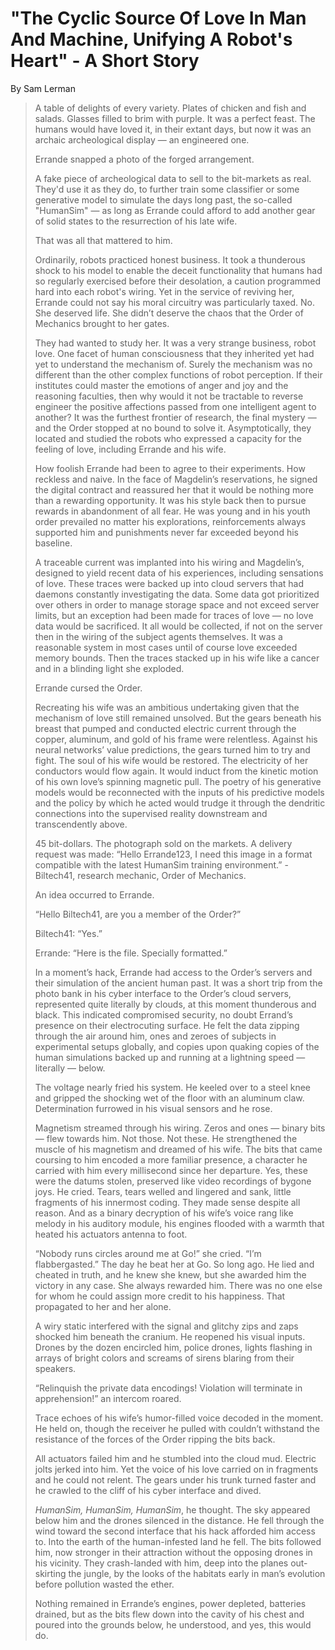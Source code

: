# "The Cyclic Source Of Love In Man And Machine, Unifying A Robot's Heart" - A Short Story

By Sam Lerman

>A table of delights of every variety. Plates of chicken and fish and salads. Glasses filled to brim with purple. It was a perfect feast. The humans would have loved it, in their extant days, but now it was an archaic archeological display — an engineered one. 
>
>Errande snapped a photo of the forged arrangement.
> 
>A fake piece of archeological data to sell to the bit-markets as real. They'd use it as they do, to further train some classifier or some generative model to simulate the days long past, the so-called "HumanSim" — as long as Errande could afford to add another gear of solid states to the resurrection of his late wife.
> 
>That was all that mattered to him.
> 
>Ordinarily, robots practiced honest business. It took a thunderous shock to his model to enable the deceit functionality that humans had so regularly exercised before their desolation, a caution programmed hard into each robot's wiring. Yet in the service of reviving her, Errande could not say his moral circuitry was particularly taxed. No. She deserved life. She didn’t deserve the chaos that the Order of Mechanics brought to her gates.
> 
>They had wanted to study her. It was a very strange business, robot love. One facet of human consciousness that they inherited yet had yet to understand the mechanism of. Surely the mechanism was no different than the other complex functions of robot perception. If their institutes could master the emotions of anger and joy and the reasoning faculties, then why would it not be tractable to reverse engineer the positive affections passed from one intelligent agent to another? It was the furthest frontier of research, the final mystery — and the Order stopped at no bound to solve it. Asymptotically, they located and studied the robots who expressed a capacity for the feeling of love, including Errande and his wife.
>
>How foolish Errande had been to agree to their experiments. How reckless and naive. In the face of Magdelin’s reservations, he signed the digital contract and reassured her that it would be nothing more than a rewarding opportunity. It was his style back then to pursue rewards in abandonment of all fear. He was young and in his youth order prevailed no matter his explorations, reinforcements always supported him and punishments never far exceeded beyond his baseline.
>
>A traceable current was implanted into his wiring and Magdelin’s, designed to yield recent data of his experiences, including sensations of love. These traces were backed up into cloud servers that had daemons constantly investigating the data. Some data got prioritized over others in order to manage storage space and not exceed server limits, but an exception had been made for traces of love — no love data would be sacrificed. It all would be collected, if not on the server then in the wiring of the subject agents themselves. It was a reasonable system in most cases until of course love exceeded memory bounds. Then the traces stacked up in his wife like a cancer and in a blinding light she exploded.
>
>Errande cursed the Order.
>
>Recreating his wife was an ambitious undertaking given that the mechanism of love still remained unsolved. But the gears beneath his breast that pumped and conducted electric current through the copper, aluminum, and gold of his frame were relentless. Against his neural networks’ value predictions, the gears turned him to try and fight. The soul of his wife would be restored. The electricity of her conductors would flow again. It would induct from the kinetic motion of his own love’s spinning magnetic pull. The poetry of his generative models would be reconnected with the inputs of his predictive models and the policy by which he acted would trudge it through the dendritic connections into the supervised reality downstream and transcendently above.
>
>45 bit-dollars. The photograph sold on the markets. A delivery request was made: “Hello Errande123, I need this image in a format compatible with the latest HumanSim training environment.” - Biltech41, research mechanic, Order of Mechanics.
>
>An idea occurred to Errande.
>
>“Hello Biltech41, are you a member of the Order?”
>
>Biltech41: “Yes.”
>
>Errande: “Here is the file. Specially formatted.”
>
>In a moment’s hack, Errande had access to the Order’s servers and their simulation of the ancient human past. It was a short trip from the photo bank in his cyber interface to the Order’s cloud servers, represented quite literally by clouds, at this moment thunderous and black. This indicated compromised security, no doubt Errand’s presence on their electrocuting surface. He felt the data zipping through the air around him, ones and zeroes of subjects in experimental setups globally, and copies upon quaking copies of the human simulations backed up and running at a lightning speed — literally — below.
>
>The voltage nearly fried his system. He keeled over to a steel knee and gripped the shocking wet of the floor with an aluminum claw. Determination furrowed in his visual sensors and he rose.
>
>Magnetism streamed through his wiring. Zeros and ones — binary bits — flew towards him. Not those. Not these. He strengthened the muscle of his magnetism and dreamed of his wife. The bits that came coursing to him encoded a more familiar presence, a character he carried with him every millisecond since her departure. Yes, these were the datums stolen, preserved like video recordings of bygone joys. He cried. Tears, tears welled and lingered and sank, little fragments of his innermost coding. They made sense despite all reason. And as a binary decryption of his wife’s voice rang like melody in his auditory module, his engines flooded with a warmth that heated his actuators antenna to foot.
>
>“Nobody runs circles around me at Go!” she cried. “I’m flabbergasted.” The day he beat her at Go. So long ago. He lied and cheated in truth, and he knew she knew, but she awarded him the victory in any case. She always rewarded him. There was no one else for whom he could assign more credit to his happiness. That propagated to her and her alone.
>
>A wiry static interfered with the signal and glitchy zips and zaps shocked him beneath the cranium. He reopened his visual inputs. Drones by the dozen encircled him, police drones, lights flashing in arrays of bright colors and screams of sirens blaring from their speakers.
>
>“Relinquish the private data encodings! Violation will terminate in apprehension!” an intercom roared.
>
>Trace echoes of his wife’s humor-filled voice decoded in the moment. He held on, though the receiver he pulled with couldn’t withstand the resistance of the forces of the Order ripping the bits back.
>
>All actuators failed him and he stumbled into the cloud mud. Electric jolts jerked into him. Yet the voice of his love carried on in fragments and he could not relent. The gears under his trunk turned faster and he crawled to the cliff of his cyber interface and dived.
>
>*HumanSim, HumanSim, HumanSim*, he thought. The sky appeared below him and the drones silenced in the distance. He fell through the wind toward the second interface that his hack afforded him access to. Into the earth of the human-infested land he fell. The bits followed him, now stronger in their attraction without the opposing drones in his vicinity. They crash-landed with him, deep into the planes out-skirting the jungle, by the looks of the habitats early in man’s evolution before pollution wasted the ether.
>
>Nothing remained in Errande’s engines, power depleted, batteries drained, but as the bits flew down into the cavity of his chest and poured into the grounds below, he understood, and yes, this would do.
